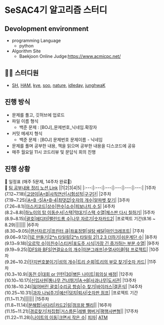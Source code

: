SeSAC4기 알고리즘 스터디
=====================
## Devolopment environment
* programming Language
    * python
* Algorithm Site
    * Baekjoon Online Judge:https://www.acmicpc.net/

## 👨‍💻 스터디원
* [SH](https://github.com/SashaGwak), [HAM](https://github.com/hamayj), [kye](https://github.com/kimyeaeun96), [soo](https://github.com/sjumkii), [nature](https://github.com/Ethanolll), [idleday](https://github.com/idledaydreamer), [junghwaK](https://github.com/junghwaK)
## 진행 방식 
* 문제를 풀고, 깃허브에 업로드
* 파일 이름 형식 
    * 백준 문제 : [BOJ]_문제번호_닉네임.확장자
* 커밋 메세지 형식 
    * 백준 문제 : [BOJ] 문제번호 문제이름 - 닉네임
* 문제를 풀며 공부한 내용, 책을 읽으며 공부한 내용을 디스코드에 공유
* 매주 월요일 11시 코드리뷰 및 문답식 회의 진행
## 진행 상황 
📅 일정표 (매주 5문제, 14주차 완료🎉)<br>
📓 [팀 공부내용 정리 노션 Link](https://dusty-teller-04e.notion.site/f5500ce31e8a40039b4b55a8540893a6)
||1|2|3|4|5|
|:---:|:---:|:---:|:---:|:---:|:---:|
|1주차<br>(7.12~7.18)|[고양이](https://www.acmicpc.net/problem/10171)|[A+B](https://www.acmicpc.net/problem/1000)|[사칙연산](https://www.acmicpc.net/problem/10869)|[시험성적](https://www.acmicpc.net/problem/9498)|[구구단](https://www.acmicpc.net/problem/2739)|
|2주차<br>(7.19~7.25)|[A+B -5](https://www.acmicpc.net/problem/10952)|[A+B-4](https://www.acmicpc.net/problem/10951)|[최댓값](https://www.acmicpc.net/problem/2562)|[숫자의 개수](https://www.acmicpc.net/problem/2577)|[알파벳 찾기](https://www.acmicpc.net/problem/10809)|
|3주차<br>(7.26~8.1)|[아스키코드](https://www.acmicpc.net/problem/11654)|[상수](https://www.acmicpc.net/problem/2908)|[한수](https://www.acmicpc.net/problem/1065)|[소수](https://www.acmicpc.net/problem/2581)|[피보나치 수 5](https://www.acmicpc.net/problem/10870)|
|4주차<br>(8.2~8.8)|[하노이의 탑 이동순서](https://www.acmicpc.net/problem/11729)|[스택](https://www.acmicpc.net/problem/10828)|[막대기](https://www.acmicpc.net/problem/17608)|[스택 수열](https://www.acmicpc.net/problem/1874)|[체스판 다시 칠하기](https://www.acmicpc.net/problem/1018)|
|5주차<br>(8.9~8.15)|[괄호](https://www.acmicpc.net/problem/9012)|[에디터](https://www.acmicpc.net/problem/1406)|[팰린드롬 수](https://www.acmicpc.net/problem/1259)|[나무 자르기](https://www.acmicpc.net/problem/2805)|[숫자카드2](https://www.acmicpc.net/problem/10816)|
|프로젝트 기간(8.16 ~ 8.29)|||||||
|6주차<br>(8.30~9.05)|[랜선자르기](https://www.acmicpc.net/problem/1654)|[프린터 큐](https://www.acmicpc.net/problem/1966)|[좌표정렬](https://www.acmicpc.net/problem/11650)|[설탕 배달](https://www.acmicpc.net/problem/2839)|[마인크레프트](https://www.acmicpc.net/problem/18111)|
|7주차<br>(9.06~9.12)|[1로 만들기](https://www.acmicpc.net/problem/1463)|[2*n 타일링](https://www.acmicpc.net/problem/11726)|[2*n 타일링 2](https://www.acmicpc.net/problem/11727)|[1,2,3 더하기](https://www.acmicpc.net/problem/9095)|[쉬운계단 수](https://www.acmicpc.net/problem/10844)|
|8주차<br>(9.13~9.18)|[오르막 수](https://www.acmicpc.net/problem/11057)|[이친수](https://www.acmicpc.net/problem/2193)|[스티커](https://www.acmicpc.net/problem/9465)|[포도주 시식](https://www.acmicpc.net/problem/2156)|[가장 긴 증가하는 부분 수열](https://www.acmicpc.net/problem/11053)|
|9주차<br>(9.19~9.25)|[DFS와 BFS](https://www.acmicpc.net/problem/1260)|[연결요소의 개수](https://www.acmicpc.net/problem/11724)|[이분그래프](https://www.acmicpc.net/problem/1707)|[순열사이클](https://www.acmicpc.net/problem/10451)|[텀 프로젝트](https://www.acmicpc.net/problem/9466)|
|10주차<br>(9.26~10.2)|[단지번호붙이기](https://www.acmicpc.net/problem/2667)|[섬의 개수](https://www.acmicpc.net/problem/4963)|[트리 순회](https://www.acmicpc.net/problem/1991)|[트리의 부모 찾기](https://www.acmicpc.net/problem/11725)|[숫자 카드](https://www.acmicpc.net/problem/10815)|
|11주차<br>(10.3~10.9)|[동전 0](https://www.acmicpc.net/problem/11047)|[대회 or 인턴](https://www.acmicpc.net/problem/2875)|[30](https://www.acmicpc.net/problem/10610)|[병든 나이트](https://www.acmicpc.net/problem/1783)|[회의실 배정](https://www.acmicpc.net/problem/1931)|
|12주차<br>(10.10~10.17)|[신입사원](https://www.acmicpc.net/problem/1946)|[통나무 건너뛰기](https://www.acmicpc.net/problem/11497)|[A->B](https://www.acmicpc.net/problem/16953)|[사과나무](https://www.acmicpc.net/problem/19539)|[도서관](https://www.acmicpc.net/problem/1461)|
|13주차<br>(10.18~10.24)|[잃어버린 괄호](https://www.acmicpc.net/problem/1541)|[수리공 항승](https://www.acmicpc.net/problem/1449)|[수 찾기](https://www.acmicpc.net/problem/1920)|[바이러스](https://www.acmicpc.net/problem/2606)|[결혼식](https://www.acmicpc.net/problem/5567)|
|14주차<br>(10.25~10.31)|[과자 나눠주기](https://www.acmicpc.net/problem/16401)|[예산](https://www.acmicpc.net/problem/2512)|[덩치](https://www.acmicpc.net/problem/7568)|[퇴사](https://www.acmicpc.net/problem/14501)|[숫자판 점프](https://www.acmicpc.net/problem/2210)|
|프로젝트 기간(11.1~11.7)|||||||
|15주차<br>(11.8~11.14)|[분해합](https://www.acmicpc.net/problem/2231)|[사다리](https://www.acmicpc.net/problem/2022)|[카드2](https://www.acmicpc.net/problem/2164)|[링](https://www.acmicpc.net/problem/3036)|[점프왕 쩰리](https://www.acmicpc.net/problem/16173)||
|16주차<br>(11.15~11.21)|[경로찾기](https://www.acmicpc.net/problem/11403)|[차집합](https://www.acmicpc.net/problem/1822)|[거스름돈](https://www.acmicpc.net/problem/5585)|[레벨 햄버거](https://www.acmicpc.net/problem/16974)|[평행사변형](https://www.acmicpc.net/problem/1064)||
|17주차<br>(11.22~11.28)|[나이트의 이동](https://www.acmicpc.net/problem/7562)|[크면서 작은 수](https://www.acmicpc.net/problem/2992)| [피자](https://www.acmicpc.net/problem/14607)| [ATM](https://www.acmicpc.net/problem/11399) 
